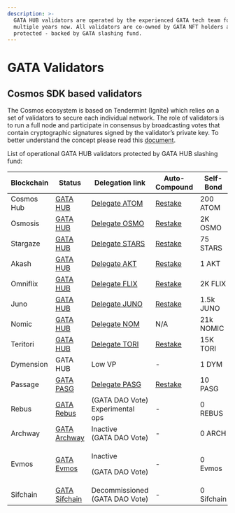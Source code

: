 ```yaml
---
description: >-
  GATA HUB validators are operated by the experienced GATA tech team for
  multiple years now. All validators are co-owned by GATA NFT holders and slash
  protected - backed by GATA slashing fund.
---
```


# GATA Validators

## Cosmos SDK based validators

The Cosmos ecosystem is based on Tendermint (Ignite) which relies on a set of validators to secure each individual network. The role of validators is to run a full node and participate in consensus by broadcasting votes that contain cryptographic signatures signed by the validator’s private key. To better understand the concept please read this [document](https://medium.com/the-cosmos-guardian/proof-of-stake-on-cosmos-network-explained-to-my-dog-f7367297e5ae).

List of operational GATA HUB validators protected by GATA HUB slashing fund:

<table><thead><tr><th width="144">Blockchain</th><th width="144">Status</th><th width="166">Delegation link</th><th width="107">Auto-Compound</th><th width="130">Self-Bond</th><th width="129">Commission</th></tr></thead><tbody><tr><td>Cosmos Hub</td><td><a href="https://www.mintscan.io/cosmos/validators/cosmosvaloper10unx6s0cdqntvrumd5hs07rgd5ytcztqh8etw6">GATA HUB</a></td><td><a href="https://wallet.keplr.app/chains/cosmos-hub?modal=validator&#x26;chain=cosmoshub-4&#x26;validator_address=cosmosvaloper10unx6s0cdqntvrumd5hs07rgd5ytcztqh8etw6&#x26;referral=true">Delegate ATOM</a></td><td><a href="https://restake.app/cosmoshub/cosmosvaloper10unx6s0cdqntvrumd5hs07rgd5ytcztqh8etw6">Restake</a><br></td><td>200 ATOM</td><td>5%</td></tr><tr><td>Osmosis</td><td><a href="https://www.mintscan.io/osmosis/validators/osmovaloper1d5ada26tcd24wltfakqkkdu3656k6n4chnyz8h">GATA HUB </a></td><td><a href="https://wallet.keplr.app/chains/osmosis?modal=validator&#x26;chain=osmosis-1&#x26;validator_address=osmovaloper1d5ada26tcd24wltfakqkkdu3656k6n4chnyz8h&#x26;referral=true">Delegate OSMO</a></td><td><a href="https://restake.app/osmosis/osmovaloper1d5ada26tcd24wltfakqkkdu3656k6n4chnyz8h">Restake</a><br></td><td>2K OSMO</td><td>5%</td></tr><tr><td>Stargaze</td><td><a href="https://www.mintscan.io/stargaze/validators/starsvaloper1pn9m649n2ugeyw4a7lj4vdtm76f7ptlp0sqxhz">GATA HUB </a></td><td><a href="https://wallet.keplr.app/chains/stargaze?modal=validator&#x26;chain=stargaze-1&#x26;validator_address=starsvaloper1pn9m649n2ugeyw4a7lj4vdtm76f7ptlp0sqxhz&#x26;referral=true">Delegate STARS</a></td><td><a href="https://restake.app/stargaze/starsvaloper1pn9m649n2ugeyw4a7lj4vdtm76f7ptlp0sqxhz/stake">Restake</a></td><td>75 STARS</td><td>5%</td></tr><tr><td>Akash</td><td><a href="https://dev.mintscan.io/akash/validators/akashvaloper1jr62umvv72q233e2ew8fkaf0x9yhzfqef42kak">GATA HUB</a></td><td><a href="https://restake.app/akash/akashvaloper1jr62umvv72q233e2ew8fkaf0x9yhzfqef42kak/stake">Delegate AKT</a></td><td><a href="https://www.yieldmos.com/strategies/akt-staking-rewards">Restake</a><br></td><td>1 AKT</td><td>5%</td></tr><tr><td>Omniflix</td><td><a href="https://www.mintscan.io/omniflix/validators/omniflixvaloper1ffk54ch6x8xz8dztyp64j25v7lc3mrsylkjgqj">GATA HUB</a></td><td><a href="https://wallet.keplr.app/chains/omniflix?modal=validator&#x26;chain=omniflixhub-1&#x26;validator_address=omniflixvaloper1ffk54ch6x8xz8dztyp64j25v7lc3mrsylkjgqj&#x26;referral=true">Delegate FLIX</a></td><td><a href="https://restake.app/omniflixhub/omniflixvaloper1ffk54ch6x8xz8dztyp64j25v7lc3mrsylkjgqj">Restake</a><br></td><td>2K FLIX</td><td>5%</td></tr><tr><td>Juno</td><td><a href="https://www.mintscan.io/evmos/validators/evmosvaloper1w9m6p7ctu4gkdsr8plle997h25rzsa96xlzfat">GATA HUB </a></td><td><a href="https://wallet.keplr.app/chains/juno?modal=validator&#x26;chain=juno-1&#x26;validator_address=junovaloper1yeaw3dv6jk3hr290l2tsew7rr2vjykynme37s2&#x26;referral=true">Delegate JUNO</a></td><td><a href="https://restake.app/juno/junovaloper1yeaw3dv6jk3hr290l2tsew7rr2vjykynme37s2">Restake</a><br></td><td>1.5k JUNO</td><td>5%</td></tr><tr><td>Nomic</td><td><a href="https://app.nomic.io/">GATA HUB </a></td><td><a href="https://app.nomic.io/">Delegate NOM</a></td><td>N/A</td><td>21k NOMIC</td><td>5%</td></tr><tr><td>Teritori</td><td><a href="https://teritori.explorers.guru/validator/torivaloper1dyduggaqthztgm8tnk59flkeu3l3qvpzhhd6hn">GATA HUB</a></td><td><a href="https://restake.app/teritori/torivaloper1dyduggaqthztgm8tnk59flkeu3l3qvpzhhd6hn/stake">Delegate TORI </a></td><td><a href="https://restake.app/teritori/torivaloper1dyduggaqthztgm8tnk59flkeu3l3qvpzhhd6hn/stake">Restake</a></td><td>15K TORI</td><td>5%</td></tr><tr><td>Dymension</td><td>GATA HUB</td><td>Low VP</td><td>-</td><td>1 DYM</td><td>5%</td></tr><tr><td>Passage</td><td><a href="https://www.mintscan.io/passage/validators/pasgvaloper17axwjxcdgmeygx2mfndkqhamsnx5q48xv6zxxv">GATA <br>PASG</a></td><td><a href="https://wallet.keplr.app/chains/passage?modal=staking&#x26;chain=passage-2&#x26;validator_address=pasgvaloper17axwjxcdgmeygx2mfndkqhamsnx5q48xv6zxxv&#x26;step_id=2">Delegate PASG</a></td><td><a href="https://restake.app/passage/pasgvaloper17axwjxcdgmeygx2mfndkqhamsnx5q48xv6zxxv/stake">Restake</a></td><td>10 PASG</td><td>5%</td></tr><tr><td>Rebus </td><td><a href="https://rebus.explorers.guru/validator/rebusvaloper1v9z8pjfgjvuj4ar97h692scm88mvwks5plmvvq">GATA Rebus</a></td><td>(GATA DAO Vote)<br>Experimental ops</td><td>-</td><td>0 REBUS</td><td>-</td></tr><tr><td>Archway</td><td><a href="https://www.mintscan.io/archway/validators/archwayvaloper1mj2muyc2el7z9l243thhj3crhzzn2ds4tsr7ar">GATA Archway</a></td><td>Inactive <br>(GATA DAO Vote)</td><td>-</td><td>0 ARCH</td><td>-</td></tr><tr><td>Evmos</td><td><a href="https://www.mintscan.io/evmos/validators/evmosvaloper1w9m6p7ctu4gkdsr8plle997h25rzsa96xlzfat">GATA Evmos</a></td><td><p>Inactive</p><p>(GATA DAO Vote) </p></td><td>-</td><td>0 Evmos</td><td>-</td></tr><tr><td>Sifchain</td><td><a href="https://www.mintscan.io/sifchain/validators/sifvaloper1u453cen62m939v548nfql54zl886a9zy7ggzqq">GATA Sifchain</a></td><td>Decommissioned (GATA DAO Vote)</td><td>-</td><td>0 Sifchain </td><td>-</td></tr></tbody></table>

